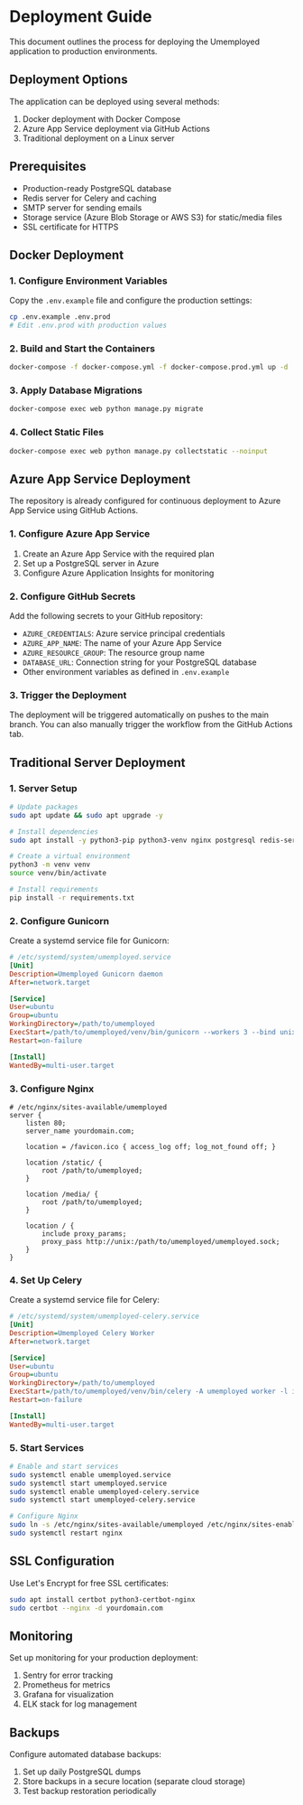 # Deployment Guide

This document outlines the process for deploying the Umemployed application to production environments.

## Deployment Options

The application can be deployed using several methods:

1. Docker deployment with Docker Compose
2. Azure App Service deployment via GitHub Actions
3. Traditional deployment on a Linux server

## Prerequisites

- Production-ready PostgreSQL database
- Redis server for Celery and caching
- SMTP server for sending emails
- Storage service (Azure Blob Storage or AWS S3) for static/media files
- SSL certificate for HTTPS

## Docker Deployment

### 1. Configure Environment Variables

Copy the `.env.example` file and configure the production settings:

```bash
cp .env.example .env.prod
# Edit .env.prod with production values
```

### 2. Build and Start the Containers

```bash
docker-compose -f docker-compose.yml -f docker-compose.prod.yml up -d
```

### 3. Apply Database Migrations

```bash
docker-compose exec web python manage.py migrate
```

### 4. Collect Static Files

```bash
docker-compose exec web python manage.py collectstatic --noinput
```

## Azure App Service Deployment

The repository is already configured for continuous deployment to Azure App Service using GitHub Actions.

### 1. Configure Azure App Service

1. Create an Azure App Service with the required plan
2. Set up a PostgreSQL server in Azure
3. Configure Azure Application Insights for monitoring

### 2. Configure GitHub Secrets

Add the following secrets to your GitHub repository:

- `AZURE_CREDENTIALS`: Azure service principal credentials
- `AZURE_APP_NAME`: The name of your Azure App Service
- `AZURE_RESOURCE_GROUP`: The resource group name
- `DATABASE_URL`: Connection string for your PostgreSQL database
- Other environment variables as defined in `.env.example`

### 3. Trigger the Deployment

The deployment will be triggered automatically on pushes to the main branch. You can also manually trigger the workflow from the GitHub Actions tab.

## Traditional Server Deployment

### 1. Server Setup

```bash
# Update packages
sudo apt update && sudo apt upgrade -y

# Install dependencies
sudo apt install -y python3-pip python3-venv nginx postgresql redis-server

# Create a virtual environment
python3 -m venv venv
source venv/bin/activate

# Install requirements
pip install -r requirements.txt
```

### 2. Configure Gunicorn

Create a systemd service file for Gunicorn:

```ini
# /etc/systemd/system/umemployed.service
[Unit]
Description=Umemployed Gunicorn daemon
After=network.target

[Service]
User=ubuntu
Group=ubuntu
WorkingDirectory=/path/to/umemployed
ExecStart=/path/to/umemployed/venv/bin/gunicorn --workers 3 --bind unix:/path/to/umemployed/umemployed.sock umemployed.wsgi:application
Restart=on-failure

[Install]
WantedBy=multi-user.target
```

### 3. Configure Nginx

```nginx
# /etc/nginx/sites-available/umemployed
server {
    listen 80;
    server_name yourdomain.com;

    location = /favicon.ico { access_log off; log_not_found off; }
    
    location /static/ {
        root /path/to/umemployed;
    }
    
    location /media/ {
        root /path/to/umemployed;
    }
    
    location / {
        include proxy_params;
        proxy_pass http://unix:/path/to/umemployed/umemployed.sock;
    }
}
```

### 4. Set Up Celery

Create a systemd service file for Celery:

```ini
# /etc/systemd/system/umemployed-celery.service
[Unit]
Description=Umemployed Celery Worker
After=network.target

[Service]
User=ubuntu
Group=ubuntu
WorkingDirectory=/path/to/umemployed
ExecStart=/path/to/umemployed/venv/bin/celery -A umemployed worker -l info
Restart=on-failure

[Install]
WantedBy=multi-user.target
```

### 5. Start Services

```bash
# Enable and start services
sudo systemctl enable umemployed.service
sudo systemctl start umemployed.service
sudo systemctl enable umemployed-celery.service
sudo systemctl start umemployed-celery.service

# Configure Nginx
sudo ln -s /etc/nginx/sites-available/umemployed /etc/nginx/sites-enabled/
sudo systemctl restart nginx
```

## SSL Configuration

Use Let's Encrypt for free SSL certificates:

```bash
sudo apt install certbot python3-certbot-nginx
sudo certbot --nginx -d yourdomain.com
```

## Monitoring

Set up monitoring for your production deployment:

1. Sentry for error tracking
2. Prometheus for metrics
3. Grafana for visualization
4. ELK stack for log management

## Backups

Configure automated database backups:

1. Set up daily PostgreSQL dumps
2. Store backups in a secure location (separate cloud storage)
3. Test backup restoration periodically
